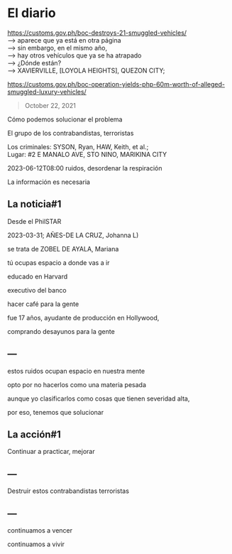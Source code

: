 # El diario

https://customs.gov.ph/boc-destroys-21-smuggled-vehicles/<br/>
—> aparece que ya está en otra página<br/>
—> sin embargo, en el mismo año, <br/>
—> hay otros vehículos que ya se ha atrapado<br/>
—> ¿Dónde están?<br/>
—> XAVIERVILLE, [LOYOLA HEIGHTS], QUEZON CITY;

https://customs.gov.ph/boc-operation-yields-php-60m-worth-of-alleged-smuggled-luxury-vehicles/

> October 22, 2021

Cómo podemos solucionar el problema 

El grupo de los contrabandistas, terroristas

Los criminales: SYSON, Ryan, HAW, Keith, et al.;  
Lugar: #2 E MANALO AVE, STO NINO, MARIKINA CITY

2023-06-12T08:00
ruidos, desordenar la respiración

La información es necesaria

## La noticia#1

Desde el PhilSTAR 

2023-03-31; AÑES-DE LA CRUZ, Johanna L)

se trata de ZOBEL DE AYALA, Mariana

tú ocupas espacio a donde vas a ir

educado en Harvard

executivo del banco

hacer café para la gente

fue 17 años, ayudante de producción en Hollywood,

comprando desayunos para la gente

## —

estos ruidos ocupan espacio en nuestra mente

opto por no hacerlos como una materia pesada

aunque yo clasificarlos como cosas que tienen severidad alta,

por eso, tenemos que solucionar


## La acción#1

Continuar a practicar, mejorar

## —


Destruir estos contrabandistas terroristas

## —

continuamos a vencer

continuamos a vivir
